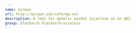```yaml
---
name: airpwn
url: http://airpwn.sourceforge.net
description: A tool for generic packet injection on an 802.
group: blackarch blackarch-wireless
---
```

